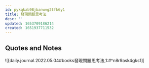 ```yaml
---
id: pykqkab98jbanwvg2tfk6y1
title: 發現問題思考法
desc: ''
updated: 1653709186214
created: 1651937711532
---
```


## Quotes and Notes

![[daily.journal.2022.05.04#books發現問題思考法,1:#^n8r9ask4gks1]]